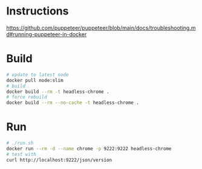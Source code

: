 # Instructions

https://github.com/puppeteer/puppeteer/blob/main/docs/troubleshooting.md#running-puppeteer-in-docker

# Build

```bash
# update to latest node
docker pull node:slim
# build
docker build --rm -t headless-chrome .
# force rebuild
docker build --rm --no-cache -t headless-chrome .
```

# Run

```bash
# ./run.sh
docker run --rm -d --name chrome -p 9222:9222 headless-chrome
# test with
curl http://localhost:9222/json/version
```
